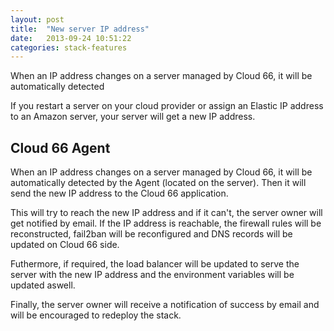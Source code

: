 ```yaml
---
layout: post
title:  "New server IP address"
date:   2013-09-24 10:51:22
categories: stack-features
---
```


<p class="lead">When an IP address changes on a server managed by Cloud 66, it will be automatically detected</p>

<p class="weighted">If you restart a server on your cloud provider or assign an Elastic IP address to an Amazon server, your server will get a new IP address.</p>

## Cloud 66 Agent

When an IP address changes on a server managed by Cloud 66, it will be automatically detected by the Agent (located on the server). Then it will send the new IP address to the Cloud 66 application.

This will try to reach the new IP address and if it can't, the server owner will get notified by email. If the IP address is reachable, the firewall rules will be  reconstructed, fail2ban will be reconfigured and DNS records will be updated on Cloud 66 side.

Futhermore, if required, the load balancer will be updated to serve the server  with the new IP address and the environment variables will be updated aswell.

Finally, the server owner will receive a notification of success by email and will be encouraged to redeploy the stack.